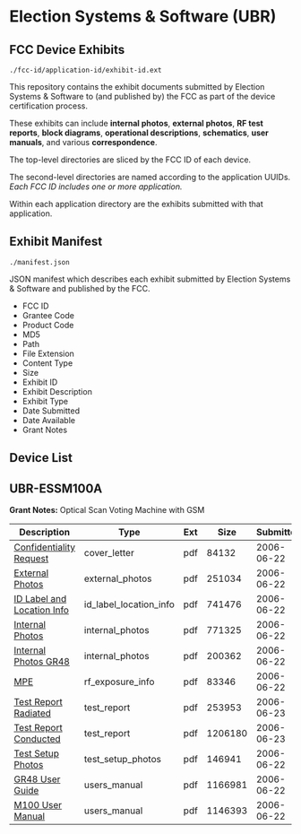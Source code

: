 # Election Systems & Software (UBR)
## FCC Device Exhibits

```
./fcc-id/application-id/exhibit-id.ext
```

This repository contains the exhibit documents submitted by Election Systems & Software to (and published by) the FCC as part of the device certification process.

These exhibits can include **internal photos**, **external photos**, **RF test reports**, **block diagrams**, **operational descriptions**, **schematics**, **user manuals**, and various **correspondence**.

The top-level directories are sliced by the FCC ID of each device.

The second-level directories are named according to the application UUIDs. *Each FCC ID includes one or more application.*

Within each application directory are the exhibits submitted with that application. 

## Exhibit Manifest

```
./manifest.json
```

JSON manifest which describes each exhibit submitted by Election Systems & Software and published by the FCC.

- FCC ID
- Grantee Code
- Product Code
- MD5
- Path
- File Extension
- Content Type
- Size
- Exhibit ID
- Exhibit Description
- Exhibit Type
- Date Submitted
- Date Available
- Grant Notes

## Device List
## UBR-ESSM100A
**Grant Notes:** Optical Scan Voting Machine with GSM

| Description | Type | Ext | Size | Submitted | Available |
| ----------- | ---- | --- | ---- | --------- | --------- |
| [Confidentiality Request](UBR-ESSM100A/13e20f6315a8f71eeea5ecaf6be0d96a/671829.pdf) | cover_letter | pdf | 84132 | 2006-06-22 | 2006-06-22 |
| [External Photos](UBR-ESSM100A/13e20f6315a8f71eeea5ecaf6be0d96a/671830.pdf) | external_photos | pdf | 251034 | 2006-06-22 | 2006-06-22 |
| [ID Label and Location Info](UBR-ESSM100A/13e20f6315a8f71eeea5ecaf6be0d96a/671832.pdf) | id_label_location_info | pdf | 741476 | 2006-06-22 | 2006-06-22 |
| [Internal Photos](UBR-ESSM100A/13e20f6315a8f71eeea5ecaf6be0d96a/671833.pdf) | internal_photos | pdf | 771325 | 2006-06-22 | 2006-06-22 |
| [Internal Photos GR48](UBR-ESSM100A/13e20f6315a8f71eeea5ecaf6be0d96a/671834.pdf) | internal_photos | pdf | 200362 | 2006-06-22 | 2006-06-22 |
| [MPE](UBR-ESSM100A/13e20f6315a8f71eeea5ecaf6be0d96a/671838.pdf) | rf_exposure_info | pdf | 83346 | 2006-06-22 | 2006-06-22 |
| [Test Report Radiated](UBR-ESSM100A/13e20f6315a8f71eeea5ecaf6be0d96a/672411.pdf) | test_report | pdf | 253953 | 2006-06-23 | 2006-06-22 |
| [Test Report Conducted](UBR-ESSM100A/13e20f6315a8f71eeea5ecaf6be0d96a/672412.pdf) | test_report | pdf | 1206180 | 2006-06-23 | 2006-06-22 |
| [Test Setup Photos](UBR-ESSM100A/13e20f6315a8f71eeea5ecaf6be0d96a/671841.pdf) | test_setup_photos | pdf | 146941 | 2006-06-22 | 2006-06-22 |
| [GR48 User Guide](UBR-ESSM100A/13e20f6315a8f71eeea5ecaf6be0d96a/671831.pdf) | users_manual | pdf | 1166981 | 2006-06-22 | 2006-06-22 |
| [M100 User Manual](UBR-ESSM100A/13e20f6315a8f71eeea5ecaf6be0d96a/671835.pdf) | users_manual | pdf | 1146393 | 2006-06-22 | 2006-06-22 |
